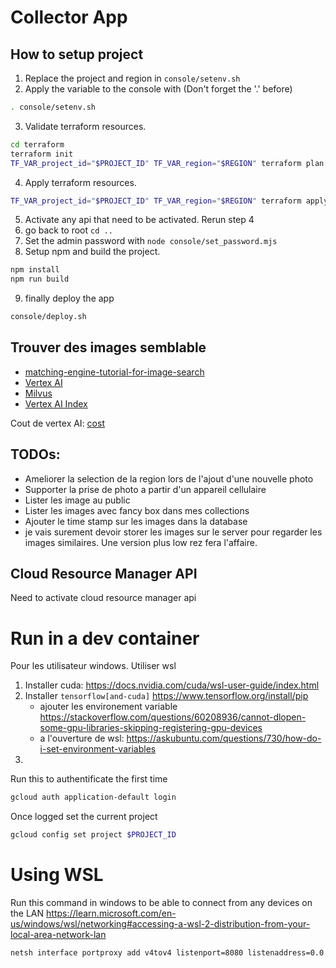 # Collector App

## How to setup project

1. Replace the project and region in `console/setenv.sh`
2. Apply the variable to the console with (Don't forget the '.' before)
```bash
. console/setenv.sh
```
3. Validate terraform resources.
```bash
cd terraform
terraform init
TF_VAR_project_id="$PROJECT_ID" TF_VAR_region="$REGION" terraform plan
```
4. Apply terraform resources.
```bash
TF_VAR_project_id="$PROJECT_ID" TF_VAR_region="$REGION" terraform apply -auto-approve
```
5. Activate any api that need to be activated.  Rerun step 4
6. go back to root `cd ..`
7. Set the admin password with `node console/set_password.mjs`
8. Setup npm and build the project.
```bash
npm install
npm run build
```
9. finally deploy the app
```bash
console/deploy.sh
```


## Trouver des images semblable

* [matching-engine-tutorial-for-image-search](https://github.com/GoogleCloudPlatform/matching-engine-tutorial-for-image-search/blob/main/TUTORIAL.md)
* [Vertex AI](https://cloud.google.com/vertex-ai/docs/vector-search/overview)
* [Milvus](https://milvus.io/docs/image_similarity_search.md)
* [Vertex AI Index](https://cloud.google.com/vertex-ai/docs/vector-search/create-manage-index)

Cout de vertex AI: [cost](https://cloud.google.com/vertex-ai/pricing?hl=fr#matchingengine)

## TODOs:

* Ameliorer la selection de la region lors de l'ajout d'une nouvelle photo
* Supporter la prise de photo a partir d'un appareil cellulaire
* Lister les image au public
* Lister les images avec fancy box dans mes collections
* Ajouter le time stamp sur les images dans la database
* je vais surement devoir storer les images sur le server pour regarder les images similaires.  Une version plus low rez fera l'affaire.


## Cloud Resource Manager API
Need to activate cloud resource manager api

# Run in a dev container

Pour les utilisateur windows.  Utiliser wsl

1. Installer cuda: https://docs.nvidia.com/cuda/wsl-user-guide/index.html
2. Installer `tensorflow[and-cuda]` https://www.tensorflow.org/install/pip
    * ajouter les environement variable https://stackoverflow.com/questions/60208936/cannot-dlopen-some-gpu-libraries-skipping-registering-gpu-devices
    * a l'ouverture de wsl: https://askubuntu.com/questions/730/how-do-i-set-environment-variables
3. 

Run this to authentificate the first time
```bash
gcloud auth application-default login
```

Once logged set the current project
```bash
gcloud config set project $PROJECT_ID
```

# Using WSL

Run this command in windows to be able to connect from any devices on the LAN
https://learn.microsoft.com/en-us/windows/wsl/networking#accessing-a-wsl-2-distribution-from-your-local-area-network-lan

```bash
netsh interface portproxy add v4tov4 listenport=8080 listenaddress=0.0.0.0 connectport=8080 connectaddress=172.26.162.4
```